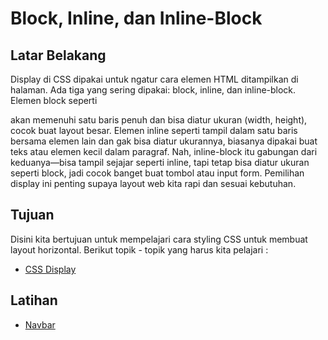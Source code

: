# Block, Inline, dan Inline-Block

## Latar Belakang

Display di CSS dipakai untuk ngatur cara elemen HTML ditampilkan di halaman. Ada tiga yang sering dipakai: block, inline, dan inline-block. Elemen block seperti <div> akan memenuhi satu baris penuh dan bisa diatur ukuran (width, height), cocok buat layout besar. Elemen inline seperti <span> tampil dalam satu baris bersama elemen lain dan gak bisa diatur ukurannya, biasanya dipakai buat teks atau elemen kecil dalam paragraf. Nah, inline-block itu gabungan dari keduanya—bisa tampil sejajar seperti inline, tapi tetap bisa diatur ukuran seperti block, jadi cocok banget buat tombol atau input form. Pemilihan display ini penting supaya layout web kita rapi dan sesuai kebutuhan.

## Tujuan

Disini kita bertujuan untuk mempelajari cara styling CSS untuk membuat layout horizontal. Berikut topik - topik yang harus kita pelajari :

- [CSS Display](https://www.w3schools.com/css/css_display_visibility.asp)

## Latihan

- [Navbar](https://getbootstrap.com/docs/4.1/components/navbar/)
